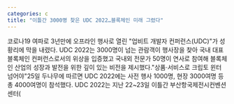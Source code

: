 ```yaml
---
categories: c
title: "이틀간 3000명 찾은 UDC 2022…블록체인 미래 그렸다"
---
```

코로나19 여파로 3년만에 오프라인 행사로 열린 "업비트 개발자 컨퍼런스(UDC)"가 성황리에 막을 내렸다. UDC 2022는 3000명이 넘는 관람객이 행사장을 찾아 국내 대표 블록체인 컨퍼런스로서의 위상을 입증했고 국내외 전문가 50명이 연사로 참여해 블록체인 산업의 성장과 발전을 위한 깊이 있는 비전을 제시했다."상품·서비스로 크립토 윈터 넘어야"25일 두나무에 따르면 UDC 2022에는 사전 행사 1000명, 현장 3000여명 등 총 4000여명이 참석했다. UDC 2022는 지난 22~23일 이틀간 부산항국제전시컨벤션센터(